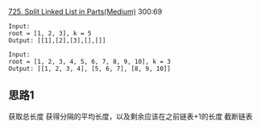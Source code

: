 [725. Split Linked List in Parts(Medium)](https://leetcode.com/problems/split-linked-list-in-parts/)
300:69

```
Input:
root = [1, 2, 3], k = 5
Output: [[1],[2],[3],[],[]]

Input:
root = [1, 2, 3, 4, 5, 6, 7, 8, 9, 10], k = 3
Output: [[1, 2, 3, 4], [5, 6, 7], [8, 9, 10]]
```

## 思路1
获取总长度
获得分隔的平均长度，以及剩余应该在之前链表+1的长度
截断链表